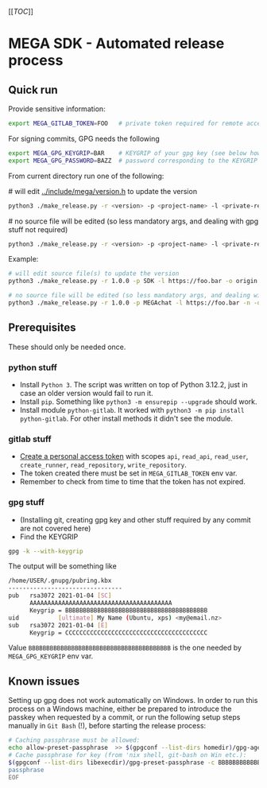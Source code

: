 [[_TOC_]]

# MEGA SDK - Automated release process


## Quick run

Provide sensitive information:

```sh
export MEGA_GITLAB_TOKEN=FOO   # private token required for remote access; always required
```
For signing commits, GPG needs the following
```sh
export MEGA_GPG_KEYGRIP=BAR    # KEYGRIP of your gpg key (see below how to find it); required only when a source file will be edited
export MEGA_GPG_PASSWORD=BAZZ  # password corresponding to the KEYGRIP (the one used to sign any commit); required only when a source file will be edited
```

From current directory run one of the following:

\# will edit [../include/mega/version.h](../include/mega/version.h) to update the version
```sh
python3 ./make_release.py -r <version> -p <project-name> -l <private-repo-url> -o <private-remote-name> -u <private-remote-url> -d <private-branch-name> -m <public-branch-name>
```

\# no source file will be edited (so less mandatory args, and dealing with gpg stuff not required)
```sh
python3 ./make_release.py -r <version> -p <project-name> -l <private-repo-url> -n -d <private-branch-name> -m <public-branch-name>
```

Example:

```sh
# will edit source file(s) to update the version
python3 ./make_release.py -r 1.0.0 -p SDK -l https://foo.bar -o origin -u https://foo.bar/sdk/sdk.git -d develop -m master

# no source file will be edited (so less mandatory args, and dealing with gpg stuff not required)
python3 ./make_release.py -r 1.0.0 -p MEGAchat -l https://foo.bar -n -d develop -m master
```


## Prerequisites

These should only be needed once.


### python stuff
* Install `Python 3`. The script was written on top of Python 3.12.2, just in case an older version would fail to run it.
* Install `pip`. Something like `python3 -m ensurepip --upgrade` should work.
* Install module `python-gitlab`. It worked with `python3 -m pip install python-gitlab`. For other install methods it didn't see the module.


### gitlab stuff
* [Create a personal access token](https://docs.gitlab.com/ee/user/profile/personal_access_tokens.html#create-a-personal-access-token) with scopes `api`, `read_api`, `read_user`, `create_runner`, `read_repository`, `write_repository`.
* The token created there must be set in `MEGA_GITLAB_TOKEN` env var.
* Remember to check from time to time that the token has not expired.


### gpg stuff
* (Installing git, creating gpg key and other stuff required by any commit are not covered here)
* Find the KEYGRIP

```sh
gpg -k --with-keygrip
```

The output will be something like

```sh
/home/USER/.gnupg/pubring.kbx
--------------------------------
pub   rsa3072 2021-01-04 [SC]
      AAAAAAAAAAAAAAAAAAAAAAAAAAAAAAAAAAAAAAAA
      Keygrip = BBBBBBBBBBBBBBBBBBBBBBBBBBBBBBBBBBBBBBBB
uid           [ultimate] My Name (Ubuntu, xps) <my@email.nz>
sub   rsa3072 2021-01-04 [E]
      Keygrip = CCCCCCCCCCCCCCCCCCCCCCCCCCCCCCCCCCCCCCCC
```

Value `BBBBBBBBBBBBBBBBBBBBBBBBBBBBBBBBBBBBBBBB` is the one needed by `MEGA_GPG_KEYGRIP` env var.


## Known issues

Setting up gpg does not work automatically on Windows.
In order to run this process on a Windows machine, either be prepared to introduce the passkey when requested by a commit, or run the following setup steps manually in `Git Bash` (!), before starting the release process:

```sh
# Caching passphrase must be allowed:
echo allow-preset-passphrase  >> $(gpgconf --list-dirs homedir)/gpg-agent.conf
# Cache passphrase for key (from 'nix shell, git-bash on Win etc.):
$(gpgconf --list-dirs libexecdir)/gpg-preset-passphrase -c BBBBBBBBBBBBBBBBBBBBBBBBBBBBBBBBBBBBBBBB <<EOF
passphrase
EOF
```
